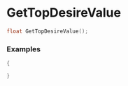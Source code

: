 # GetTopDesireValue

```cpp - C++
float GetTopDesireValue();
```

### Examples
```cpp - C++
{

}
```

